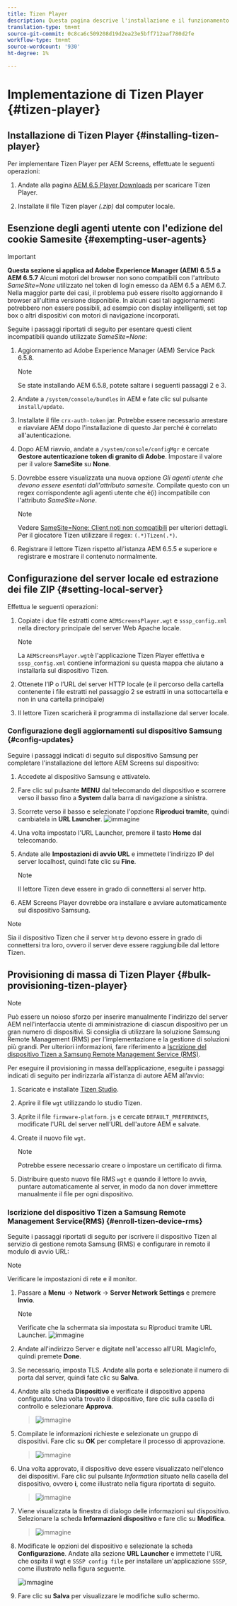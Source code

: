 ```yaml
---
title: Tizen Player
description: Questa pagina descrive l'installazione e il funzionamento di Tizen Player.
translation-type: tm+mt
source-git-commit: 0c8ca6c509208d19d2ea23e5bff712aaf780d2fe
workflow-type: tm+mt
source-wordcount: '930'
ht-degree: 1%

---
```



# Implementazione di Tizen Player {#tizen-player}

## Installazione di Tizen Player {#installing-tizen-player}

Per implementare Tizen Player per  AEM Screens, effettuate le seguenti operazioni:

1. Andate alla pagina [AEM 6.5 Player Downloads](https://download.macromedia.com/screens/) per scaricare Tizen Player.

1. Installate il file Tizen player *(.zip)* dal computer locale.

## Esenzione degli agenti utente con l&#39;edizione del cookie Samesite {#exempting-user-agents}

>[!IMPORTANT]
>**Questa sezione si applica ad Adobe Experience Manager (AEM) 6.5.5 a AEM 6.5.7**
>Alcuni motori del browser non sono compatibili con l&#39;attributo *SameSite=None* utilizzato nel token di login emesso da AEM 6.5 a AEM 6.7. Nella maggior parte dei casi, il problema può essere risolto aggiornando il browser all&#39;ultima versione disponibile. In alcuni casi tali aggiornamenti potrebbero non essere possibili, ad esempio con display intelligenti, set top box o altri dispositivi con motori di navigazione incorporati.

Seguite i passaggi riportati di seguito per esentare questi client incompatibili quando utilizzate *SameSite=None*:

1. Aggiornamento ad Adobe Experience Manager (AEM) Service Pack 6.5.8.

   >[!NOTE]
   >Se state installando AEM 6.5.8, potete saltare i seguenti passaggi 2 e 3.

1. Andate a `/system/console/bundles` in AEM e fate clic sul pulsante `install/update`.

1. Installate il file `crx-auth-token` jar. Potrebbe essere necessario arrestare e riavviare AEM dopo l&#39;installazione di questo Jar perché è correlato all&#39;autenticazione.

1. Dopo AEM riavvio, andate a `/system/console/configMgr` e cercate **Gestore autenticazione token di granito di Adobe**. Impostare il valore per il valore **SameSite** su **None**.

1. Dovrebbe essere visualizzata una nuova opzione *Gli agenti utente che devono essere esentati dall&#39;attributo samesite*. Compilate questo con un regex corrispondente agli agenti utente che è(i) incompatibile con l&#39;attributo *SameSite=None*.
   >[!NOTE]
   >Vedere [SameSite=None: Client noti non compatibili](https://www.chromium.org/updates/same-site/incompatible-clients) per ulteriori dettagli. Per il giocatore Tizen utilizzare il regex: `(.*)Tizen(.*)`.

1. Registrare il lettore Tizen rispetto all&#39;istanza AEM 6.5.5 e superiore e registrare e mostrare il contenuto normalmente.


## Configurazione del server locale ed estrazione dei file ZIP {#setting-local-server}

Effettua le seguenti operazioni:

1. Copiate i due file estratti come `AEMScreensPlayer.wgt` e `sssp_config.xml` nella directory principale del server Web Apache locale.

   >[!NOTE]
   >La `AEMScreensPlayer.wgt`è l&#39;applicazione Tizen Player effettiva e `sssp_config.xml` contiene informazioni su questa mappa che aiutano a installarla sul dispositivo Tizen.

1. Ottenete l’IP o l’URL del server HTTP locale (e il percorso della cartella contenente i file estratti nel passaggio 2 se estratti in una sottocartella e non in una cartella principale)

1. Il lettore Tizen scaricherà il programma di installazione dal server locale.

### Configurazione degli aggiornamenti sul dispositivo Samsung {#config-updates}

Seguire i passaggi indicati di seguito sul dispositivo Samsung per completare l&#39;installazione del lettore AEM Screens  sul dispositivo:

1. Accedete al dispositivo Samsung e attivatelo.

1. Fare clic sul pulsante **MENU** dal telecomando del dispositivo e scorrere verso il basso fino a **System** dalla barra di navigazione a sinistra.

1. Scorrete verso il basso e selezionate l&#39;opzione **Riproduci tramite**, quindi cambiatela in **URL Launcher**.
   ![immagine](/help/user-guide/assets/tizen/rms-2.png)

1. Una volta impostato l&#39;URL Launcher, premere il tasto **Home** dal telecomando.

1. Andate alle **Impostazioni di avvio URL** e immettete l&#39;indirizzo IP del server localhost, quindi fate clic su **Fine**.
   >[!NOTE]
   >Il lettore Tizen deve essere in grado di connettersi al server http.

1.  AEM Screens Player dovrebbe ora installare e avviare automaticamente sul dispositivo Samsung.

   >[!NOTE]
   >Sia il dispositivo Tizen che il server `http` devono essere in grado di connettersi tra loro, ovvero il server deve essere raggiungibile dal lettore Tizen.

## Provisioning di massa di Tizen Player {#bulk-provisioning-tizen-player}

>[!NOTE]
>Può essere un noioso sforzo per inserire manualmente l&#39;indirizzo del server AEM nell&#39;interfaccia utente di amministrazione di ciascun dispositivo per un gran numero di dispositivi. Si consiglia di utilizzare la soluzione Samsung Remote Management (RMS) per l&#39;implementazione e la gestione di soluzioni più grandi. Per ulteriori informazioni, fare riferimento a [Iscrizione del dispositivo Tizen a Samsung Remote Management Service (RMS)](#enroll-tizen-device-rm).

Per eseguire il provisioning in massa dell’applicazione, eseguite i passaggi indicati di seguito per indirizzarla all’istanza di autore AEM all’avvio:

1. Scaricate e installate [Tizen Studio](https://developer.tizen.org/development/tizen-studio/download).
1. Aprire il file `wgt` utilizzando lo studio Tizen.
1. Aprite il file `firmware-platform.js` e cercate `DEFAULT_PREFERENCES`, modificate l&#39;URL del server nell&#39;URL dell&#39;autore AEM e salvate.
1. Create il nuovo file `wgt`.

   >[!NOTE]
   >Potrebbe essere necessario creare o impostare un certificato di firma.

1. Distribuire questo nuovo file RMS `wgt` e quando il lettore lo avvia, puntare automaticamente al server, in modo da non dover immettere manualmente il file per ogni dispositivo.

### Iscrizione del dispositivo Tizen a Samsung Remote Management Service(RMS) {#enroll-tizen-device-rms}

Seguite i passaggi riportati di seguito per iscrivere il dispositivo Tizen al servizio di gestione remota Samsung (RMS) e configurare in remoto il modulo di avvio URL:

>[!NOTE]
>Verificare le impostazioni di rete e il monitor.

1. Passare a **Menu** -> **Network** -> **Server Network Settings** e premere **Invio**.

   >[!NOTE]
   >Verificate che la schermata sia impostata su Riproduci tramite URL Launcher.
   >![immagine](/help/user-guide/assets/tizen/rms-2.png)

1. Andate all&#39;indirizzo Server e digitate nell&#39;accesso all&#39;URL MagicInfo, quindi premete **Done**.

1. Se necessario, imposta TLS. Andate alla porta e selezionate il numero di porta dal server, quindi fate clic su **Salva**.

1. Andate alla scheda **Dispositivo** e verificate il dispositivo appena configurato. Una volta trovato il dispositivo, fare clic sulla casella di controllo e selezionare **Approva**.

   >![immagine](/help/user-guide/assets/tizen/rms-3.png)

1. Compilate le informazioni richieste e selezionate un gruppo di dispositivi. Fare clic su **OK** per completare il processo di approvazione.

   >![immagine](/help/user-guide/assets/tizen/rms-7.png)

1. Una volta approvato, il dispositivo deve essere visualizzato nell&#39;elenco dei dispositivi. Fare clic sul pulsante *Information* situato nella casella del dispositivo, ovvero **i**, come illustrato nella figura riportata di seguito.

   >![immagine](/help/user-guide/assets/tizen/rms-6.png)

1. Viene visualizzata la finestra di dialogo delle informazioni sul dispositivo. Selezionare la scheda **Informazioni dispositivo** e fare clic su **Modifica**.

   >![immagine](/help/user-guide/assets/tizen/rms-5.png)

1. Modificate le opzioni del dispositivo e selezionate la scheda **Configurazione**. Andate alla sezione **URL Launcher** e immettete l&#39;URL che ospita il wgt e `SSSP config file` per installare un&#39;applicazione `SSSP`, come illustrato nella figura seguente.

   ![immagine](/help/user-guide/assets/tizen/rms-9.png)

1. Fare clic su **Salva** per visualizzare le modifiche sullo schermo.




